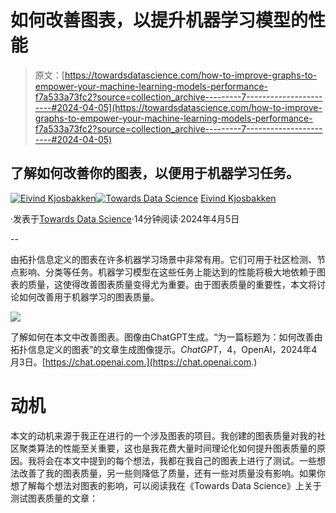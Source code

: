 # 如何改善图表，以提升机器学习模型的性能

> 原文：[https://towardsdatascience.com/how-to-improve-graphs-to-empower-your-machine-learning-models-performance-f7a533a73fc2?source=collection_archive---------7-----------------------#2024-04-05](https://towardsdatascience.com/how-to-improve-graphs-to-empower-your-machine-learning-models-performance-f7a533a73fc2?source=collection_archive---------7-----------------------#2024-04-05)

## 了解如何改善你的图表，以便用于机器学习任务。

[](https://oieivind.medium.com/?source=post_page---byline--f7a533a73fc2--------------------------------)[![Eivind Kjosbakken](../Images/5f91b74428e1202fc4a176a3dd1cb1c7.png)](https://oieivind.medium.com/?source=post_page---byline--f7a533a73fc2--------------------------------)[](https://towardsdatascience.com/?source=post_page---byline--f7a533a73fc2--------------------------------)[![Towards Data Science](../Images/a6ff2676ffcc0c7aad8aaf1d79379785.png)](https://towardsdatascience.com/?source=post_page---byline--f7a533a73fc2--------------------------------) [Eivind Kjosbakken](https://oieivind.medium.com/?source=post_page---byline--f7a533a73fc2--------------------------------)

·发表于[Towards Data Science](https://towardsdatascience.com/?source=post_page---byline--f7a533a73fc2--------------------------------)·14分钟阅读·2024年4月5日

--

由拓扑信息定义的图表在许多机器学习场景中非常有用。它们可用于社区检测、节点影响、分类等任务。机器学习模型在这些任务上能达到的性能将极大地依赖于图表的质量，这使得改善图表质量变得尤为重要。由于图表质量的重要性，本文将讨论如何改善用于机器学习的图表质量。

![](../Images/7649ad1623dd1dc718f523c6bea34f17.png)

了解如何在本文中改善图表。图像由ChatGPT生成。“为一篇标题为：如何改善由拓扑信息定义的图表”的文章生成图像提示。*ChatGPT*，4，OpenAI，2024年4月3日。[https://chat.openai.com.](https://chat.openai.com.)

# 动机

本文的动机来源于我正在进行的一个涉及图表的项目。我创建的图表质量对我的社区聚类算法的性能至关重要，这也是我花费大量时间理论化如何提升图表质量的原因。我将会在本文中提到的每个想法，我都在我自己的图表上进行了测试。一些想法改善了我的图表质量，另一些则降低了质量，还有一些对质量没有影响。如果你想了解每个想法对图表的影响，可以阅读我在《Towards Data Science》上关于测试图表质量的文章：
